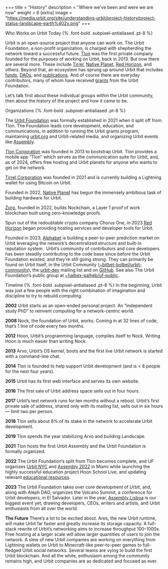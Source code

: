 +++
title = "History"
description = "Where we've been and were we are now"
weight = 6
[extra]
image = "https://media.urbit.org/site/understanding-urbit/project-history/project-status-landscape-earth%402x.png"
+++ 

Who Works on Urbit Today {% .font-bold .subpixel-antialiased .pt-8 %}

Urbit is an open-source project that anyone can work on. The Urbit Foundation, a non-profit organization, is charged with shepherding the network toward a successful future. [Tlon](https://tlon.io/) was the first private company founded for the purposes of working on Urbit, back in 2013. But now there are several more. These include [Tirrel](https://tirrel.io/), [Native Planet](https://www.nativeplanet.io/), [Red Horizon](https://redhorizon.com/), and others. Beyond that, an ecosystem has sprung up around Urbit that includes [funds](https://assembly.capital/), [DAOs](https://labyrinthdao.io/), and [publications](https://marsreview.org/). And of course there are everyday contributors, many of whom have received [grants](https://urbit.org/grants) from the Urbit Foundation. 

Let’s talk first about these individual groups within the Urbit community, then about the history of the project and how it came to be.

Organizations {% .font-bold .subpixel-antialiased .pt-8 %}

The [Urbit Foundation](https://urbit.org/) was formally established in 2021 when it split off from Tlon. The Foundation leads core development, education, and communications, in addition to running the Urbit grants program, maintaining [urbit.org](https://urbit.org/) and Urbit-related media, and organizing Urbit events like [Assembly](https://assembly.urbit.org/).

[Tlon Corporation](https://tlon.io/) was founded in 2013 to bootstrap Urbit. Tlon provides a mobile app “Tlon” which serves as the communication suite for Urbit, and, as of 2024, offers free hosting and Urbit planets for anyone who wants to get on the network. 

[Tirrel Corporation](https://tirrel.io/) was founded in 2021 and is currently building a Lightning wallet for using Bitcoin on Urbit.

Founded in 2022, [Native Planet](https://www.nativeplanet.io/) has begun the immensely ambitious task of building hardware for Urbit.

[Zorp](http://zorp.io/), founded in 2022, builds Nockchain, a Layer 1 proof of work blockchain built using zero-knowledge proofs.

Spun out of the redoubtable crypto company Chorus One, in 2023 [Red Horizon](https://redhorizon.com/) began providing hosting services and developer tools for Urbit.

Founded in 2023, [Alphabet](https://tlon.network/lure/~sarmyn-samnym/alphabet) is building a peer-to-peer prediction market on Urbit leveraging the network’s decentralized structure and built-in reputation system. 
Urbit’s community of contributors and core developers has been steadily contributing to the code base since before the Urbit Foundation existed, and they’re still going strong. They can primarily be found on Urbit itself, in the Urbit Community ([~bitbet-bolbel/urbit-community](https://urbit.org/groups/~bitbet-bolbel/urbit-community)), the [urbit-dev](https://groups.google.com/a/urbit.org/g/dev?pli=1) mailing list and on [GitHub](https://github.com/urbit). See also The Urbit Foundation’s public group at [~halbex-palheb/uf-public](https://urbit.org/groups/~halbex-palheb/uf-public).

Timeline {% .font-bold .subpixel-antialiased .pt-8 %}
In the beginning, Urbit was just a few people with the right combination of imagination and discipline to try to rebuild computing.

**2002**
Urbit starts as an open-ended personal project. An “independent study PhD” to reinvent computing for a network-centric world.

**2008**
Nock, the foundation of Urbit, works. Coming in at 32 lines of code, that’s 1 line of code every two months.

**2012**
Hoon, Urbit’s programming language, compiles itself to Nock. Writing Hoon is much easier than writing Nock.

**2013**
Arvo, Urbit’s OS kernel, boots and the first live Urbit network is started with a command-line chat.

**2014**
Tlon is founded to help support Urbit development (and is < 8 people for the next four years).

**2015**
Urbit has its first web interface and serves its own website.

**2016**
The first sale of Urbit address space sells out in four hours.

**2017**
Urbit’s test network runs for ten months without a reboot. Urbit’s first private sale of address, shared only with its mailing list, sells out in six hours — limit two per person.

**2018**
Tlon sells about 8% of its stake in the network to accelerate Urbit development. 

**2019**
Tlon spends the year stabilizing Arvo and building Landscape.

**2021**
Tlon hosts the first Urbit Assembly and the Urbit Foundation is formally organized. 

**2022**
The Urbit Foundation’s split from Tlon becomes complete, and UF organizes [Urbit NYC](https://urbit.org/groups/~ladtem-filmyr/urbit-ny-week) and [Assembly 2022](https://www.youtube.com/playlist?list=PLYGEMSwLguIGfxboRkv38sDeXH71koyET) in Miami while launching the highly successful education project Hoon School Live, and updating relevant [educational resources](https://docs.urbit.org/courses/hoon-school). 

**2023**
The Urbit Foundation takes over core development of Urbit, and, along with Aleph DAO, organizes the Volcano Summit, a conference for Urbit developers, in El Salvador. Later in the year, [Assembly Lisboa](https://www.youtube.com/playlist?list=PLYGEMSwLguIF9wPzEoBr_MV3qR_mFSfXy) is our biggest event yet, drawing developers, CEOs, writers and artists, and Urbit enthusiasts from all over the world.

**The Future**
There’s a lot to be excited about. Ares, the new Urbit runtime, will make Urbit far faster and greatly increase its storage capacity. A full-stack rewrite of Urbit’s networking aims to increase throughput 100–1000x. Free hosting at a larger scale will allow larger quantities of users to join the network. A slew of new Urbit companies are working on everything from Lightning wallets on Urbit to Minecraft-like peer-to-peer games to full-fledged Urbit social networks. Several teams are vying to build the first Urbit blockchain. And all the while, enthusiasm among the community remains high, and Urbit companies are as dedicated and focused as ever.
